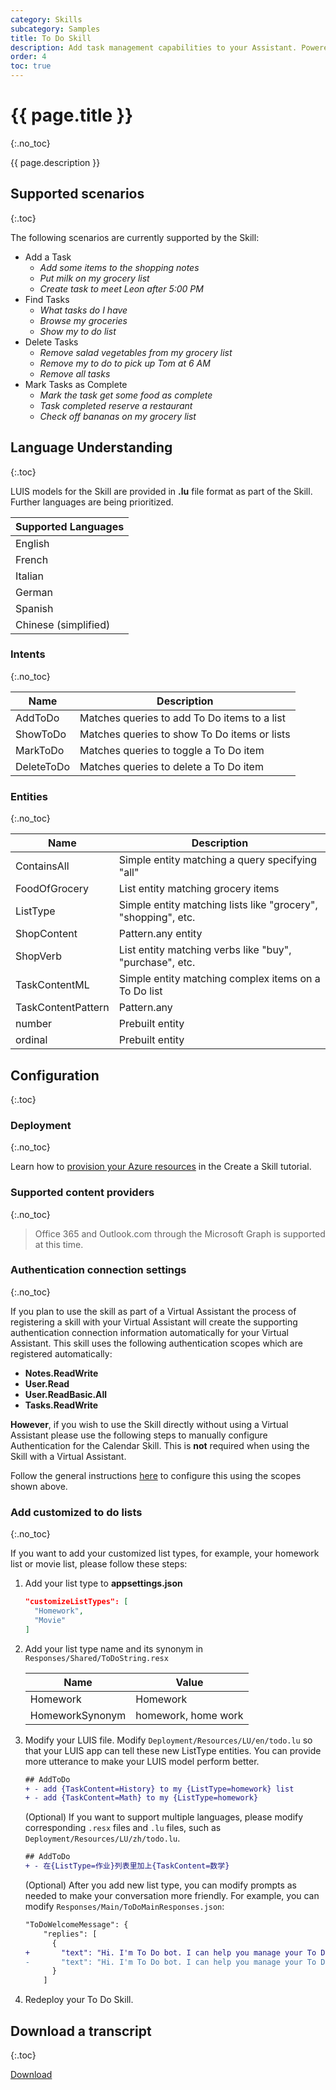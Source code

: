 ```yaml
---
category: Skills
subcategory: Samples
title: To Do Skill
description: Add task management capabilities to your Assistant. Powered by Microsoft Graph.
order: 4
toc: true
---
```


# {{ page.title }}
{:.no_toc}

{{ page.description }}

## Supported scenarios
{:.toc}

The following scenarios are currently supported by the Skill:

- Add a Task
  - *Add some items to the shopping notes*
  - *Put milk on my grocery list*
  - *Create task to meet Leon after 5:00 PM*
- Find Tasks
  - *What tasks do I have*
  - *Browse my groceries*
  - *Show my to do list*
- Delete Tasks
  - *Remove salad vegetables from my grocery list*
  - *Remove my to do to pick up Tom at 6 AM*
  - *Remove all tasks*
- Mark Tasks as Complete
  - *Mark the task get some food as complete*
  - *Task completed reserve a restaurant*
  - *Check off bananas on my grocery list*

## Language Understanding
{:.toc}

LUIS models for the Skill are provided in **.lu** file format as part of the Skill. Further languages are being prioritized.

|Supported Languages |
|-|
|English|
|French|
|Italian|
|German|
|Spanish|
|Chinese (simplified)|

### Intents
{:.no_toc}

|Name|Description|
|-|-|
|AddToDo| Matches queries to add To Do items to a list |
|ShowToDo| Matches queries to show To Do items or lists |
|MarkToDo| Matches queries to toggle a To Do item |
|DeleteToDo| Matches queries to delete a To Do item |

### Entities
{:.no_toc}

|Name|Description|
|-|-|
|ContainsAll| Simple entity matching a query specifying "all" |
|FoodOfGrocery| List entity matching grocery items |
|ListType| Simple entity matching lists like "grocery", "shopping", etc. |
|ShopContent| Pattern.any entity|
|ShopVerb| List entity matching verbs like "buy", "purchase", etc. |
|TaskContentML| Simple entity matching complex items on a To Do list |
|TaskContentPattern| Pattern.any |
|number| Prebuilt entity|
|ordinal| Prebuilt entity|

## Configuration
{:.toc}

### Deployment
{:.no_toc}

Learn how to [provision your Azure resources]({{site.baseurl}}/skills/tutorials/create-skill/csharp/4-provision-your-azure-resources/) in the Create a Skill tutorial.

### Supported content providers
{:.no_toc}

> Office 365 and Outlook.com through the Microsoft Graph is supported at this time.

### Authentication connection settings
{:.no_toc}

If you plan to use the skill as part of a Virtual Assistant the process of registering a skill with your Virtual Assistant will create the supporting authentication connection information automatically for your Virtual Assistant. This skill uses the following authentication scopes which are registered automatically:
- **Notes.ReadWrite** 
- **User.Read**
- **User.ReadBasic.All**
- **Tasks.ReadWrite**

**However**, if you wish to use the Skill directly without using a Virtual Assistant please use the following steps to manually configure Authentication for the Calendar Skill. This is **not** required when using the Skill with a Virtual Assistant.

Follow the general instructions [here]({{site.baseurl}}/skills/handbook/authentication/#manual-authentication) to configure this using the scopes shown above.

### Add customized to do lists
{:.no_toc}

If you want to add your customized list types, for example, your homework list or movie list, please follow these steps:

1. Add your list type to **appsettings.json**

	```json
	"customizeListTypes": [
	  "Homework",
	  "Movie"
	]
	```
2. Add your list type name and its synonym in `Responses/Shared/ToDoString.resx`

	Name | Value 
	---- | ----- 
	Homework | Homework 
	HomeworkSynonym | homework, home work 

3. Modify your LUIS file. Modify `Deployment/Resources/LU/en/todo.lu` so that your LUIS app can tell these new ListType entities. You can provide more utterance to make your LUIS model perform better.

	```diff
	## AddToDo
	+ - add {TaskContent=History} to my {ListType=homework} list
	+ - add {TaskContent=Math} to my {ListType=homework}
	```

	(Optional) If you want to support multiple languages, please modify corresponding `.resx` files and `.lu` files, such as `Deployment/Resources/LU/zh/todo.lu`.

	```diff
	## AddToDo
	+ - 在{ListType=作业}列表里加上{TaskContent=数学}
	```

	(Optional) After you add new list type, you can modify prompts as needed to make your conversation more friendly. For example, you can modify `Responses/Main/ToDoMainResponses.json`:

	```diff
	"ToDoWelcomeMessage": {
	    "replies": [
	      {
	+       "text": "Hi. I'm To Do bot. I can help you manage your To Do, Shopping, Grocery or Homework list."
	-       "text": "Hi. I'm To Do bot. I can help you manage your To Do, Shopping or Grocery list."
	      }
	    ]
	```

4. Redeploy your To Do Skill.

## Download a transcript
{:.toc}

<a class="btn btn-primary" href="{{site.baseurl}}/assets/transcripts/skills-todo.transcript">Download</a>